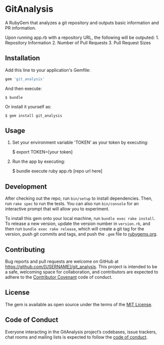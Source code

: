 # GitAnalysis

A RubyGem that analyzes a git repository and outputs basic information and PR information.

Upon running app.rb with a repository URL, the following will be outputed:
    1. Repository Information
    2. Number of Pull Requests
    3. Pull Request Sizes
    

## Installation

Add this line to your application's Gemfile:

```ruby
gem 'git_analysis'
```

And then execute:

    $ bundle

Or install it yourself as:

    $ gem install git_analysis

## Usage

1. Set your environment variable 'TOKEN' as your token by executing:

    $ export TOKEN=[your token]

2. Run the app by executing:

    $ bundle execute ruby app.rb [repo url here]



## Development

After checking out the repo, run `bin/setup` to install dependencies. Then, run `rake spec` to run the tests. You can also run `bin/console` for an interactive prompt that will allow you to experiment.

To install this gem onto your local machine, run `bundle exec rake install`. To release a new version, update the version number in `version.rb`, and then run `bundle exec rake release`, which will create a git tag for the version, push git commits and tags, and push the `.gem` file to [rubygems.org](https://rubygems.org).

## Contributing

Bug reports and pull requests are welcome on GitHub at https://github.com/[USERNAME]/git_analysis. This project is intended to be a safe, welcoming space for collaboration, and contributors are expected to adhere to the [Contributor Covenant](http://contributor-covenant.org) code of conduct.

## License

The gem is available as open source under the terms of the [MIT License](https://opensource.org/licenses/MIT).

## Code of Conduct

Everyone interacting in the GitAnalysis project’s codebases, issue trackers, chat rooms and mailing lists is expected to follow the [code of conduct](https://github.com/[USERNAME]/git_analysis/blob/master/CODE_OF_CONDUCT.md).
